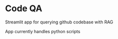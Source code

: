 # Code QA

Streamlit app for querying github codebase with RAG

App currently handles python scripts
